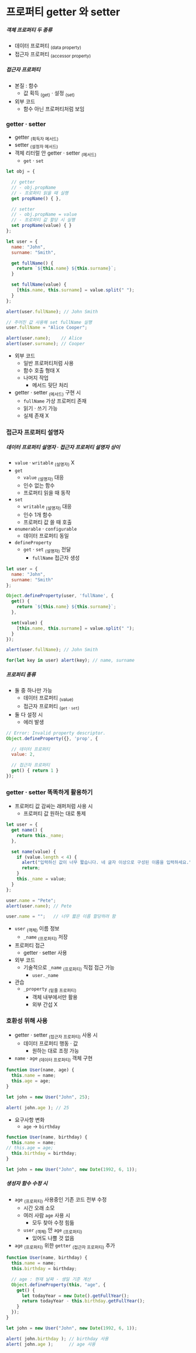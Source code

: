 프로퍼티 getter 와 setter
=======================

##### 객체 프로퍼티 두 종류
- 데이터 프로퍼티 <sub>(data property)</sub>
- 접근자 프로퍼티 <sub>(accessor property)</sub>

##### 접근자 프로퍼티
- 본질 : 함수
  - 값 획득 <sub>(get)</sub> · 설정 <sub>(set)</sub>
- 외부 코드
  - 함수 아닌 프로퍼티처럼 보임

### getter · setter
- getter <sub>(획득자 메서드)</sub>
- setter <sub>(설정자 메서드)</sub>
- 객체 리터럴 안 getter · setter <sub>(메서드)</sub>
  - `get` · `set`
```javascript
let obj = {

  // getter
  // - obj.propName
  // - 프로퍼티 읽을 때 실행
  get propName() { },

  // setter
  // - obj.propName = value
  // - 프로퍼티 값 할당 시 실행
  set propName(value) { }
};
```
```javascript
let user = {
  name: "John",
  surname: "Smith",

  get fullName() {
    return `${this.name} ${this.surname}`;
  }

  set fullName(value) {
    [this.name, this.surname] = value.split(" ");
  }
};

alert(user.fullName); // John Smith

// 주어진 값 사용해 set fullName 실행
user.fullName = "Alice Cooper";

alert(user.name);    // Alice
alert(user.surname); // Cooper
```
- 외부 코드
  - 일반 프로퍼티처럼 사용
  - 함수 호출 형태 X
  - 나머지 작업
    - 메서드 뒷단 처리
- getter · setter <sub>(메서드)</sub> 구현 시
  - `fullName` 가상 프로퍼티 존재
  - 읽기 · 쓰기 가능
  - 실제 존재 X

### 접근자 프로퍼티 설명자

##### 데이터 프로퍼티 설명자 · 접근자 프로퍼티 설명자 상이
- `value` · `writable` <sub>(설명자)</sub> X
- `get`
  - `value` <sub>(설명자)</sub> 대응
  - 인수 없는 함수
  - 프로퍼티 읽을 때 동작
- `set`
  - `writable` <sub>(설명자)</sub> 대응
  - 인수 1개 함수
  - 프로퍼티 값 쓸 때 호출
- `enumerable` · `configurable`
  - 데이터 프로퍼티 동일
- `defineProperty`
  - `get` · `set` <sub>(설명자)</sub> 전달
    - `fullName` 접근자 생성
```javascript
let user = {
  name: "John",
  surname: "Smith"
};

Object.defineProperty(user, 'fullName', {
  get() {
    return `${this.name} ${this.surname}`;
  },

  set(value) {
    [this.name, this.surname] = value.split(" ");
  }
});

alert(user.fullName); // John Smith

for(let key in user) alert(key); // name, surname
```

##### 프로퍼티 종류
- 둘 중 하나만 가능
  - 데이터 프로퍼티 <sub>(value)</sub>
  - 접근자 프로퍼티 <sub>(`get` · `set`)</sub>
- 둘 다 설정 시
  - 에러 발생
```javascript
// Error: Invalid property descriptor.
Object.defineProperty({}, 'prop', {

  // 데이터 프로퍼티
  value: 2,

  // 접근자 프로퍼티
  get() { return 1 }
});
```

### getter · setter 똑똑하게 활용하기
- 프로퍼티 값 감싸는 래퍼처럼 사용 시
  - 프로퍼티 값 원하는 대로 통제
```javascript
let user = {
  get name() {
    return this._name;
  },

  set name(value) {
    if (value.length < 4) {
      alert("입력하신 값이 너무 짧습니다. 네 글자 이상으로 구성된 이름을 입력하세요.");
      return;
    }
    this._name = value;
  }
};

user.name = "Pete";
alert(user.name); // Pete

user.name = "";   // 너무 짧은 이름 할당하려 함
```
- `user` <sub>(객체)</sub> 이름 정보
  - `_name` <sub>(프로퍼티)</sub> 저장
- 프로퍼티 접근
  - getter · setter 사용
- 외부 코드
  - 기술적으로 `_name` <sub>(프로퍼티)</sub> 직접 접근 가능
    - `user._name`
- 관습
  - `_property` <sub>(밑줄 프로퍼티)</sub>
    - 객체 내부에서만 활용
    - 외부 간섭 X

### 호환성 위해 사용
- getter · setter <sub>(접근자 프로퍼티)</sub> 사용 시
  - 데이터 프로퍼티 행동 · 값
    - 원하는 대로 조정 가능
- `name` · `age` <sub>(데이터 프로퍼티)</sub> 객체 구현
```javascript
function User(name, age) {
  this.name = name;
  this.age = age;
}

let john = new User("John", 25);

alert( john.age ); // 25
```
- 요구사항 변화
  - `age` → `birthday`
```javascript
function User(name, birthday) {
  this.name = name;
// this.age = age;
  this.birthday = birthday;
}

let john = new User("John", new Date(1992, 6, 1));
```

##### 생성자 함수 수정 시
- `age` <sub>(프로퍼티)</sub> 사용중인 기존 코드 전부 수정
  - 시간 오래 소모
  - 여러 사람 `age` 사용 시
    - 모두 찾아 수정 힘듦
  - `user` <sub>(객체)</sub> 안 `age` <sub>(프로퍼티)</sub>
    - 있어도 나쁠 것 없음
- `age` <sub>(프로퍼티)</sub> 위한 `getter` <sub>(접근자 프로퍼티)</sub> 추가
```javascript
function User(name, birthday) {
  this.name = name;
  this.birthday = birthday;

  // age : 현재 날짜 · 생일 기준 계산
  Object.defineProperty(this, "age", {
    get() {
      let todayYear = new Date().getFullYear();
      return todayYear - this.birthday.getFullYear();
    }
  });
}

let john = new User("John", new Date(1992, 6, 1));

alert( john.birthday ); // birthday 사용
alert( john.age );      // age 사용
```
